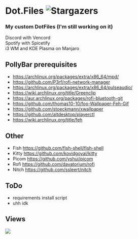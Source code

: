 
# Dot.Files    <img alt="Stargazers" src="https://img.shields.io/github/stars/i-is-evil-duck/dot.files?style=for-the-badge&logo=starship&color=C9CBFF&logoColor=D9E0EE&labelColor=302D41">


### My custom DotFiles (I'm still working on it)

Discord with Vencord <br />
Spotify with Spicetify <br />
i3 WM and KDE Plasma on Manjaro





## PollyBar prerequisites

+ https://archlinux.org/packages/extra/x86_64/mpd/
+ https://github.com/P3rf/rofi-network-manager
+ https://archlinux.org/packages/extra/x86_64/pulseaudio/
+ https://wiki.archlinux.org/title/Greenclip
+ https://aur.archlinux.org/packages/rofi-bluetooth-git
+ https://github.com/thomas10-10/foo-Wallpaper-Feh-Gif
+ https://github.com/stoeckmann/xwallpaper
+ https://github.com/altdesktop/playerctl
+ https://wiki.archlinux.org/title/feh


## Other

+ Fish https://github.com/fish-shell/fish-shell
+ Kitty https://github.com/kovidgoyal/kitty
+ Picom https://github.com/yshui/picom
+ Rofi https://github.com/davatorium/rofi
+ Nitch https://github.com/ssleert/nitch

## ToDo
+ requirements install script
+ uhh idk 

## Views

<img src="https://count.getloli.com/get/@dot_files?theme=rule34" />
